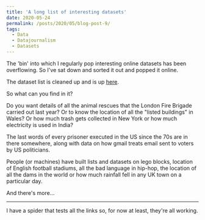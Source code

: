 ```yaml
---
title: 'A long list of interesting datasets'
date: 2020-05-24
permalink: /posts/2020/05/blog-post-9/
tags:
  - Data
  - Datajournalism
  - Datasets
---
```

The 'bin' into which I regularly pop interesting online datasets has been overflowing. So I've sat down and sorted it out and popped it online.

The dataset list is cleaned up and is up [here](https://docs.google.com/document/d/1jwWhnAXX1ctCH7C4Q3De6Za8PV5Xo61gCfeMVOeIUTg/edit?usp=sharing).

So what can you find in it?

Do you want details of all the animal rescues that the London Fire Brigade carried out last year? Or to know the location of all the "listed buildings" in Wales? Or how much trash gets collected in New York or how much electricity is used in India?

The last words of every prisoner executed in the US since the 70s are in there somewhere, along with data on how gmail treats email sent to voters by US politicians.

People (or machines) have built lists and datasets on lego blocks, location of English football stadiums, all the bad language in hip-hop, the location of all the dams in the world or how much rainfall fell in any UK town on a particular day.

And there's more...



-----------
I have a spider that tests all the links so, for now at least, they're all working.

